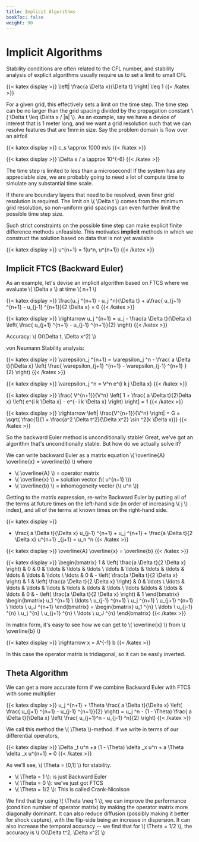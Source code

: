 ```yaml
---
title: Implicit Algorithms
bookToc: false
weight: 90
---
```



# Implicit Algorithms

Stability conditions are often related to the CFL number, and stability analysis of explicit algorithms usually require us to set a limit to small CFL


{{< katex display >}}
\left| \frac{a \Delta x}{\Delta t} \right| \leq 1
{{< /katex >}}


For a given grid, this effectively sets a limit on the time step. The time step can be no larger than the grid spacing divided by the propagation constant \\( \Delta t \leq \Delta x / |a| \\). As an example, say we have a device of interest that is 1 meter long, and we want a grid resolution such that we can resolve features that are 1mm in size. Say the problem domain is flow over an airfoil


{{< katex display >}}
c_s \approx 1000 m/s
{{< /katex >}}


{{< katex display >}}
\Delta x / a \approx 10^{-6}
{{< /katex >}}


The time step is limited to less than a microsecond! If the system has any appreciable size, we are probably going to need a lot of compute time to simulate any substantial time scale.


If there are boundary layers that need to be resolved, even finer grid resolution is required. The limit on \\( \Delta t \\) comes from the minimum grid resolution, so non-uniform grid spacings can even further limit the possible time step size.

Such strict constraints on the possible time step can make explicit finite difference methods unfeasible. This motivates **implicit** methods in which we construct the solution based on data that is not yet available


{{< katex display >}}
u^{n+1} = f(u^n, u^{n+1})
{{< /katex >}}



## Implicit FTCS (Backward Euler)

As an example, let's devise an implicit algorithm based on FTCS where we evaluate \\( \Delta x \\) at time \\( n+1 \\) 


{{< katex display >}}
\frac{u_j ^{n+1} - u_j ^n}{\Delta t} + a\frac{ u_{j+1} ^{n+1} - u_{j-1} ^{n+1}}{2 \Delta x} = 0 
{{< /katex >}}



{{< katex display >}}
\rightarrow u_j ^{n+1} = u_j - \frac{a \Delta t}{\Delta x} \left( \frac{ u_{j+1} ^{n+1} - u_{j-1} ^{n+1}}{2} \right)
{{< /katex >}}


Accuracy: \\( O(\Delta t, \Delta x^2) \\) 

von Neumann Stability analysis:


{{< katex display >}}
\varepsilon_j ^{n+1} = \varepsilon_j ^n - \frac{ a \Delta t}{\Delta x} \left( \frac{ \varepsilon_{j+1} ^{n+1} - \varepsilon_{j-1} ^{n+1} }{2} \right)
{{< /katex >}}


{{< katex display >}}
\varepsilon_j ^n = V^n e^{i k j \Delta x}
{{< /katex >}}


{{< katex display >}}
\frac{ V^{n+1}}{V^n} \left[ 1 + \frac{ a \Delta t}{2\Delta x} \left( e^{i k \Delta x} - e^{- i k \Delta x} \right) \right] = 1
{{< /katex >}}


{{< katex display >}}
\rightarrow  \left| \frac{V^{n+1}}{V^n} \right| = G = \sqrt{ \frac{1}{1 + \frac{a^2 \Delta t^2}{\Delta x^2} \sin ^2(k \Delta x)}}
{{< /katex >}}


So the backward Euler method is unconditionally stable! Great, we've got an algorithm that's unconditionally stable. But how do we actually solve it?

We can write backward Euler as a matrix equation \\( \overline{A} \overline{x} = \overline{b} \\) where

- \\( \overline{A} \\) = operator matrix
- \\( \overline{x} \\) = solution vector (\\( u^{n+1} \\))
- \\( \overline{b} \\) = inhomogeneity vector (\\( u^n \\))

Getting to the matrix expression, re-write Backward Euler by putting all of the terms at future times on the left-hand side (in order of increasing \\( j \\) index), and all of the terms at known times on the right-hand side.


{{< katex display >}}
- \frac{ a \Delta t}{\Delta x} u_{j-1} ^{n+1} + u_j ^{n+1} + \frac{a \Delta t}{2 \Delta x} u^{n+1} _{j+1} = u_n ^n
{{< /katex >}}



{{< katex display >}}
\overline{A} \overline{x} = \overline{b}
{{< /katex >}}



{{< katex display >}}
\begin{bmatrix}
1 & \left( \frac{a \Delta t}{2 \Delta x} \right) & 0 & 0 & \ldots & \ldots & \ldots \\
\ldots & \ldots & \ldots & \ldots & \ldots & \ldots & \ldots \\
\ldots & 0 & - \left( \frac{a \Delta t}{2 \Delta x} \right) & 1 & \left( \frac{a \Delta t}{2 \Delta x} \right) & 0 & \ldots  \\
\ldots & \ldots & \ldots & \ldots & \ldots & \ldots & \ldots \\
\ldots &\ldots & \ldots & \ldots & 0 & - \left( \frac{a \Delta t}{2 \Delta x} \right) & 1
\end{bmatrix}
\begin{bmatrix}
u_1 ^{n+1} \\
\ldots \\
u_{j-1} ^{n+1} \\
u_j ^{n+1} \\
u_{j+1} ^{n+1} \\
\ldots \\
u_J ^{n+1}
\end{bmatrix} = \begin{bmatrix}
u_1 ^{n} \\
\ldots \\
u_{j-1} ^{n} \\
u_j ^{n} \\
u_{j+1} ^{n} \\
\ldots \\
u_J ^{n}
\end{bmatrix} 
{{< /katex >}}


In matrix form, it's easy to see how we can get to \\( \overline{x} \\) from \\( \overline{b} \\) 


{{< katex display >}}
\rightarrow  x = A^{-1} b
{{< /katex >}}


In this case the operator matrix is tridiagonal, so it can be easily inverted.

## Theta Algorithm

We can get a more accurate form if we combine Backward Euler with FTCS with some multiplier


{{< katex display >}}
u_j ^{n+1} + \Theta \frac{ a \Delta t}{\Delta x} \left( \frac{ u_{j+1} ^{n+1} - u_{j-1} ^{n+1}}{2} \right) = u_j ^n - (1 - \Theta) \frac{ a \Delta t}{\Delta x} \left( \frac{ u_{j+1}^n - u_{j-1} ^n}{2} \right) 
{{< /katex >}}


We call this method the \\( \Theta \\)-method. If we write in terms of our differential operators,


{{< katex display >}}
\Delta _t u^n +a (1 - \Theta) \delta _x u^n + a \Theta \delta _x u^{n+1} = 0
{{< /katex >}}


As we'll see, \\( \Theta = [0,1] \\) for stability. 

- \\( \Theta = 1 \\): is just Backward Euler
- \\( \Theta = 0 \\): we've just got FTCS
- \\( \Theta = 1/2 \\): This is called Crank-Nicolson

We find that by using \\( \Theta \neq 1 \\), we can improve the performance (condition number of operator matrix) by making the operator matrix more diagonally dominant. It can also reduce diffusion (possibly making it better for shock capture), with the flip-side being an increase in dispersion. It can also increase the temporal accuracy -- we find that for \\( \Theta = 1/2 \\), the accuracy is \\( O(\Delta t^2, \Delta x^2) \\) 
